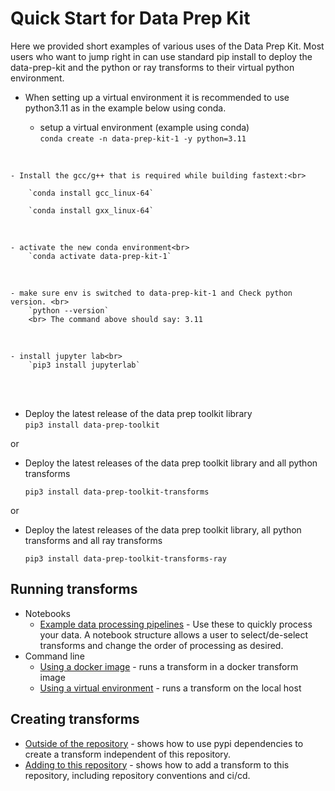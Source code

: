 # Quick Start for Data Prep Kit 
Here we provided short examples of various uses of the Data Prep Kit. Most users who want to jump right in can use standard pip install to deploy the data-prep-kit and the python or ray transforms to their virtual python environment. 

- When setting up a virtual environment it is recommended to use python3.11 as in the example below using conda. 


    - setup a virtual environment (example using conda) <br>
        `conda create -n data-prep-kit-1 -y python=3.11`
<br>

    - Install the gcc/g++ that is required while building fastext:<br>
        
        `conda install gcc_linux-64`

        `conda install gxx_linux-64`
<br>

    - activate the new conda environment<br>
        `conda activate data-prep-kit-1`
<br>

    - make sure env is switched to data-prep-kit-1 and Check python version. <br>
        `python --version`
        <br> The command above should say: 3.11
<br>

    - install jupyter lab<br>
        `pip3 install jupyterlab`   
<br><br>

- Deploy the latest release of the data prep toolkit library<br>
    `pip3 install data-prep-toolkit`

or 
-  Deploy the latest releases of the data prep toolkit library and all python transforms

    `pip3 install data-prep-toolkit-transforms`

or 
-  Deploy the latest releases of the data prep toolkit library, all python transforms and all ray transforms

    `pip3 install data-prep-toolkit-transforms-ray`



## Running transforms 

* Notebooks
    * [Example data processing pipelines](../../examples/notebooks/README.md) - Use these to quickly process your data. A notebook structure allows a user to select/de-select transforms and change the order of processing as desired. 
* Command line  
    * [Using a docker image](run-transform-image.md) - runs a transform in a docker transform image 
    * [Using a virtual environment](run-transform-venv.md) - runs a transform on the local host 
    
## Creating transforms

* [Outside of the repository](new-transform-outside.md) - shows how to use pypi dependencies to create a transform independent of this repository.
* [Adding to this repository](new-transform-inside.md) - shows how to add a transform to this repository, including repository conventions and ci/cd. 

